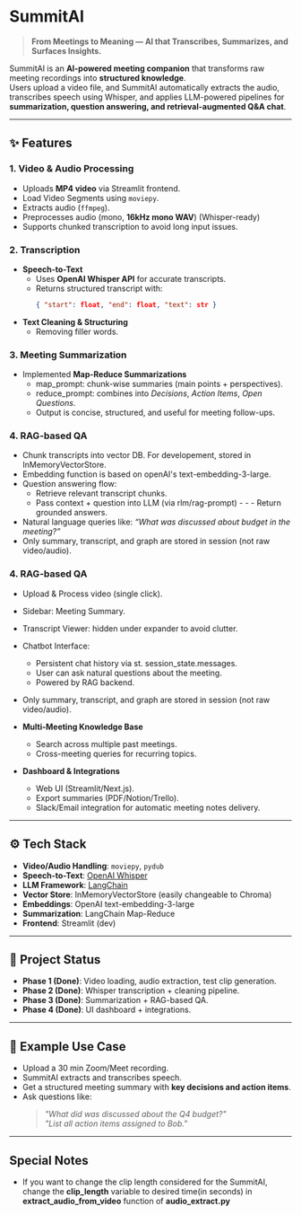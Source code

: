 # SummitAI

> **From Meetings to Meaning — AI that Transcribes, Summarizes, and Surfaces Insights.**

SummitAI is an **AI-powered meeting companion** that transforms raw meeting recordings into **structured knowledge**.  
Users upload a video file, and SummitAI automatically extracts the audio, transcribes speech using Whisper, and applies LLM-powered pipelines for **summarization, question answering, and retrieval-augmented Q&A chat**.  

---

## ✨ Features

### 1. Video & Audio Processing
  - Uploads **MP4 video** via Streamlit frontend.
  - Load Video Segments using `moviepy`.  
  - Extracts audio (`ffmpeg`).  
  - Preprocesses audio (mono, **16kHz mono WAV**)     (Whisper-ready)  
  - Supports chunked transcription to avoid long input issues.   

### 2. Transcription
  - **Speech-to-Text**  
    - Uses **OpenAI Whisper API** for accurate transcripts.
    - Returns structured transcript with:  
      ```json
      { "start": float, "end": float, "text": str }    
  - **Text Cleaning & Structuring**  
    - Removing filler words.  

### 3. Meeting Summarization
- Implemented **Map-Reduce Summarizations**
  - map_prompt: chunk-wise summaries (main points + perspectives).
  - reduce_prompt: combines into *Decisions*, *Action Items*, *Open Questions*.
  - Output is concise, structured, and useful for meeting follow-ups.

### 4. RAG-based QA 
  - Chunk transcripts into vector DB. For developement, stored in InMemoryVectorStore.
  - Embedding function is based on openAI's text-embedding-3-large.
  - Question answering flow:
    - Retrieve relevant transcript chunks.
    - Pass context + question into LLM (via rlm/rag-prompt)  - - - Return grounded answers.  
  - Natural language queries like: *“What was discussed about budget in the meeting?”*
  - Only summary, transcript, and graph are stored in session (not raw video/audio).  

### 4. RAG-based QA
  - Upload & Process video (single click).
  - Sidebar: Meeting Summary.
  - Transcript Viewer: hidden under expander to avoid clutter.
  - Chatbot Interface: 
    - Persistent chat history via st. session_state.messages.
    - User can ask natural questions about the meeting.
    - Powered by RAG backend.
  - Only summary, transcript, and graph are stored in session (not raw video/audio).

- **Multi-Meeting Knowledge Base**  
  - Search across multiple past meetings.  
  - Cross-meeting queries for recurring topics.  

- **Dashboard & Integrations**  
  - Web UI (Streamlit/Next.js).  
  - Export summaries (PDF/Notion/Trello).  
  - Slack/Email integration for automatic meeting notes delivery.  

---

## ⚙️ Tech Stack
- **Video/Audio Handling**: `moviepy`, `pydub`  
- **Speech-to-Text**: [OpenAI Whisper](https://github.com/openai/whisper)  
- **LLM Framework**: [LangChain](https://www.langchain.com/)  
- **Vector Store**: InMemoryVectorStore (easily changeable to Chroma)  
- **Embeddings**: OpenAI text-embedding-3-large
- **Summarization**: LangChain Map-Reduce
- **Frontend**: Streamlit (dev) 

---

## 📌 Project Status
- **Phase 1 (Done)**: Video loading, audio extraction, test clip generation.  
- **Phase 2 (Done)**: Whisper transcription + cleaning pipeline.  
- **Phase 3 (Done)**: Summarization + RAG-based QA.  
- **Phase 4 (Done)**: UI dashboard + integrations.  

---

## 📖 Example Use Case
- Upload a 30 min Zoom/Meet recording.  
- SummitAI extracts and transcribes speech.  
- Get a structured meeting summary with **key decisions and action items**.  
- Ask questions like:  
  > *"What did was discussed about the Q4 budget?"*  
  > *"List all action items assigned to Bob."*  

---

## Special Notes 
- If you want to change the clip length considered for the
  SummitAI, change the **clip_length** variable to desired time(in seconds) in **extract_audio_from_video** function of **audio_extract.py**

